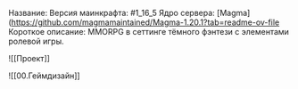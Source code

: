 Название:
Версия маинкрафта: #1_16_5 
Ядро сервера: [Magma](https://github.com/magmamaintained/Magma-1.20.1?tab=readme-ov-file
Короткое описание: MMORPG в сеттинге тёмного фэнтези с элементами ролевой игры. 

![[Проект]]

![[00.Геймдизайн]]